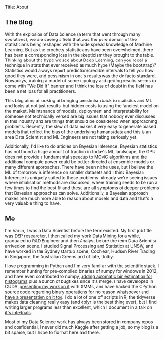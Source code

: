Title: About 

## The Blog

With the explosion of Data Science (a term that went through many evolutions), we are seeing a field that was the pure domain of the statisticians being reshaped with the wide spread knowledge of Machine Learning. But as the crochety statisticians have been overwhelmed, there has been a corresponding loss in the skepticism they brought to the table. Thinking about the hype we see about Deep Learning, can you recall a technique in stats that ever received as much hype (Maybe the bootstrap)? Statistics would always report prediction/credible intervals to tell you how good they were, and pessimism in one's results was the de facto standard. Nowadays, training a model of some topology and getting results seems to come with "We Did It" banner and I think the loss of doubt in the field has been a net loss for all practitioners.

This blog aims at looking at bringing pessimism back to statistics and ML and looks at not just results, but hidden costs to using the fanciest model on the market. Maintenance of models, deployment and interpretability for someone not technically versed are big issues that nobody ever discusses in this industry and are things that should be considered when approaching problems. Recently, the slew of data makes it very easy to generate biased models that reflect the bias of the underlying humans/data and this is an area Data Scientist and ML Engineers are not taking seriously yet.

Additionally, I'd like to do articles on Bayesian Inference. Bayesian statistics has not found a huge amount of traction in today's ML landscape, the GPU does not provide a fundamental speedup to MCMC algorithms and the additional compute power could be better directed at ensemble models or many different approaches. There have been niche uses, but I believe the ML of tomorrow is inference on smaller datasets and I think Bayesian Inference is uniquely suited to these problems. Already we're seeing issues where intialisation methods are discussed, where training needs to be run a few times to find the best fit and these are all symptoms of deeper problems that Bayesian approaches can solve. Additionally, a Bayesian approach makes one much more able to reason about models and data and that's a very valuable thing to have.


## Me

I'm Varun, I was a Data Scientist before the term existed. My first job title was DSP researcher, I then called my work Data Mining for a while, graduated to R&D Engineer and then Analyst before the term Data Scientist arrived on scene. 
I studied Signal Processing and Statistics at UNSW, and have worked in the Sydney startup scene, Cochlear, Hudson River Trading in Singapore, the Australian Greens and of late, Dolby.

I love programming in Python and I'm very familiar with the scientific stack. I remember hunting for pre-compiled binaries of numpy for windows in 2012, and have even contributed to numpy, [adding automatic bin estimation for histograms](https://github.com/numpy/numpy/pull/6029) plus a bunch of bugfixes since it's merge. I have developed in CUDA, [presenting my work on it](https://github.com/nayyarv/PyCudaIntro) with GMMs, and have hacked the CPython source code regarding binary operations for no reason whatsoever and [have a presentation on it too](https://github.com/nayyarv/CpythonLookingGlass). I do a lot of one off scripts in R, the tidyverse makes data cleaning really easy (and dplyr is the best thing ever), but I find writing larger programs less than excellent, which I document in a talk on [it's inteRnals](https://github.com/nayyarv/inteRnals). 

Most of my Data Science work has always been stored in company repos and confidential, I never did much Kaggle after getting a job, so my blog is a bit sparse, but I hope to fix that here and there.